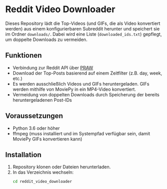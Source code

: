 # Reddit Video Downloader

Dieses Repository lädt die Top-Videos (und GIFs, die als Video konvertiert werden) aus einem konfigurierbaren Subreddit herunter und speichert sie im Ordner `downloads/`. Dabei wird eine Liste (`downloaded_ids.txt`) gepflegt, um doppelte Downloads zu vermeiden.

## Funktionen

- Verbindung zur Reddit API über [PRAW](https://praw.readthedocs.io/)
- Download der Top-Posts basierend auf einem Zeitfilter (z.B. day, week, etc.)
- Es werden ausschließlich Videos und GIFs heruntergeladen. GIFs werden mithilfe von MoviePy in ein MP4-Video konvertiert.
- Vermeidung von doppelten Downloads durch Speicherung der bereits heruntergeladenen Post-IDs

## Voraussetzungen

- Python 3.6 oder höher
- ffmpeg (muss installiert und im Systempfad verfügbar sein, damit MoviePy GIFs konvertieren kann)

## Installation

1. Repository klonen oder Dateien herunterladen.
2. In das Verzeichnis wechseln:
   ```bash
   cd reddit_video_downloader
